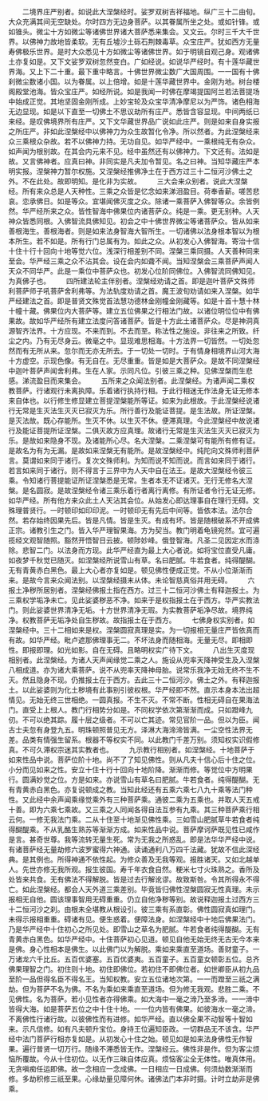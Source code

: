 <!-- { "loadSidebar": true } -->
　　二境界庄严别者。如说此大涅槃经时。娑罗双树吉祥福地。纵广三十二由旬。大众充满其间无空缺处。尔时四方无边身菩萨。以其眷属所坐之处。或如针锋。或如锥头。微尘十方如微尘等诸佛世界诸大菩萨悉来集会。又文云。尔时三千大千世界。以佛神力故地皆柔软。无有丘墟沙土砾石荆棘毒草。众宝庄严。犹如西方无量寿佛极乐世界。是时大众悉见十方如微尘等诸佛世界。如于明镜自观己身。观诸佛土亦复如是。又下文娑罗双树忽然变白。广如经说。如说华严经时。有十莲华藏世界海。又上下二十重。最下重中略言。十佛世界微尘数广大国周围。一一国有十佛刹微尘数诸小国。以为眷属。以上倍增。如是十莲华藏世界中。金刚为地。树台楼阁殿堂池海。皆众宝庄严。如经所说。如是我闻一时佛在摩竭提国阿兰若法菩提场中始成正觉。其地坚固金刚所成。上妙宝轮及众宝华清净摩尼以为严饰。诸色相海无边显现。如是以下直至一切佛土不思议劫所有庄严。悉皆含容显现。中间两纸已来经。是叹佛境界所有庄严。又下文华藏世界品广说如此庄严。则是如来自身实报之所庄严。非如此涅槃经中以佛神力为众生故暂化令净。所以然者。为此涅槃经来众三乘根众杂故。若不以佛神力持。无功自见。如华严经中。一乘根纯无有杂众。如声闻为根别故。在其会内元来不见。经中虽然还有以佛神力。下文还有。法如是故。又言佛神者。应真曰神。非同实是凡夫加令暂见。名之曰神。当知华藏庄严本明实报。涅槃神力暂尔权施。又涅槃经推佛净土在于西方过三十二恒河沙佛土之外。不在此处。故即明知。是化非为实故。
　　三大会来众别者。说此大涅槃经。所有来众总是人天种性。三乘之众皆是忆念如来涕泪盈目。荷奉香薪。嗟苦悲哀。恋承佛日。如是等众。宜堪闻佛灭度之众。除诸一乘菩萨入佛智等众。余皆例然。华严经所来之众。皆性智海中佛果位内诸菩萨众。纯是一乘。更无别种。人天神众皆悉同根。入佛智流具佛知见。初会之中十佛世界微尘等诸菩萨众。皆从如来善根海生。善根海者。则是如来法身智海大智所生。一切诸佛以法身根本智以为根本所生。若不如是。所有行门总属有为。如此之众。从初发心入佛智海。寄治十信十住十行十回向十地等觉六位。浅深行相差别不同。涅槃三乘同摄。人天善种同来至会。华严经三乘之众不沾其会。设在会内如聋不闻。当知涅槃会三乘菩萨声闻人天众不同华严。此是一乘位中菩萨众也。初发心位阶同佛位。入佛智流同佛知见。为真佛子也。
　　四所建法轮主伴别者。涅槃经劝请之首。即是迦叶菩萨文殊师利菩萨师子吼菩萨舍利弗等。为法轨度劝请之首。魔王波旬劝请如来入涅槃。如华严经建法之首。即是普贤文殊觉首法慧功德林金刚幢金刚藏等。如是十首十慧十林十幢十藏。佛果位内大菩萨等。建立五位佛果之行相法门故。以诸位明位位中有佛果故。故如华严经所有建立法度问答诸菩萨。皆是十方此土诸菩萨众。尽是神洞真源智齐法界。十方应现。不来而到。不去而至。称法性之施设。非往来之所致。纤尘之内。乃有无尽身云。微毫之中。显现难思相海。十方法界一切皆然。一切处忽然而有无所从来。忽尔而无亦无所去。于一切处一切时。于有情身相境界山河大海十方虚空。示现色像。有无自在。无尽重重。皆是如是大菩萨众。是故不同涅槃经中迦叶菩萨声闻舍利弗。生在人家。示同凡位。引彼三乘之种。见佛涅槃而生悲感。涕流盈目而来集会。
　　五所来之众闻法别者。此涅槃经。为诸声闻二乘权教菩萨。行诸观行未离执障。乐着诸行执持行相。于此行相迷无作法身无证无修本来自体也。以行修生修显建立菩提涅槃能所等证。如来为此根故。于此涅槃经说诸行无常是生灭法生灭灭已寂灭为乐。所行善行及能证菩提。是生法故。所证涅槃。是灭法故。既心存能所。生灭不休。以生灭不休。便滞真理。今此涅槃经中故说诸行及能证菩提所证涅槃。二俱灭故方应真理。故诸行无常是生灭法生灭灭已寂灭为乐。是故如来隐身不现。及诸能所心尽。名大涅槃。二乘涅槃可有能所有修有证。是故名为有为无漏。是故如来涅槃无有能所。是故涅槃经中。纯陀向文殊师利菩萨言。莫谓如来同于诸行。复次文殊师利。为知而说不知而说。而言如来同于诸行。若言如来同于诸行。则不得言于三界中为人天中自在法王。是故大涅槃经令彼三乘。令知诸行菩提能证所证涅槃悉是无常。生者本无不证诸灭。无行无修名大涅槃。是名圆寂。是故涅槃经令诸三乘乐着行者离行离修。有所证者令行无证无修。如华严经。所有他方来众此土人天沾其会位。从始发心即达理事自在理行无碍。文殊理普贤行。一时顿印如印印泥。一时顿印无有先后中间等。皆依本法。法尔合然。若存始终因果先后。皆是凡情。皆是生灭。有成有坏。皆是随根破系不开成佛正宗。诸教引生之门。皆入华严理智果海。方为契当。教门明着龟镜宛然。宜可遍揽经文观智随照。豁然开悟智日云披。顿陟妙峰。俄登智海。凡圣二见因定水而涤除。悲智二门。以法身而方现。此华严经直为最上大心者说。如将宝位直受凡庸。如夜梦千秋觉已随灭。如涅槃经所说雪山有草。名曰肥腻。牛若食者。纯得醍醐。无有青黄赤白黑色。最上大心者亦复如是。顿见佛性便成正觉。不从小位渐渐而来。是故今言来众闻法别。以涅槃经摄末从体。未论智慈真俗并用无碍。
　　六报土净秽所居别者。涅槃经佛报土指在西方。过三十二恒河沙佛土有释迦报土。为三乘权学垢净未亡。见此娑婆秽恶不净。如来于是权指报土在于西方。华严实教法门。则此娑婆世界清净无垢。十方世界清净无瑕。为实教菩萨垢净尽故。境界纯净。权教菩萨无垢净处自生秽故。故指报土在于西方。
　　七佛身权实别者。如涅槃经中。三十二相如来是权。涅槃圆寂真理是实。为一切报相无量庄严皆依真而有故。如华严经。毗卢遮那佛理事无二。不坏法身而随相海。无量无尽。即相即性。即报即理。如光如影。自在无碍。且略明权实广待下文。
　　八出生灭度现相别者。此涅槃经。为诸人天声闻缘觉二乘之人。施设从兜率天降神受生及入涅槃八相成道。亦为诸大乘菩萨。说不从兜率天降神母胎。说常乐我净无始无终不生不灭。然且隐身不现。仍推报土在于西方。去此三十二恒河沙。佛土之外。有释迦报土。以此娑婆则为化土秽境有此事别引彼权根。华严经即不然。直示本身本法出超情见。无始无终三世相绝。一圆真报。不生不灭。不常不断。性相无碍自在果海法门。直受上上根人。教门行相势分如是。不同权学依次第渐渐而成。只如蹬峰九仞。不可以绝其踪。履十层之级者。不可以亡其迹。常见官阶一品。但以为臣。闻古士夫忽有身登九五。明珠顿照普见无方。泽淋大海渧渧皆满。一尘空性法界无差。品类有情强生留系。根器不等权实不同。以此教门千差万别。须知权实识假修真。不可久滞权宗迷其实教者也。
　　九示教行相别者。如涅槃经。十地菩萨于如来性品中说。菩萨位阶十地。尚不了了知见佛性。则从凡夫十信心后十住之位。小分而见如来之性。安立十住十行十回向十地阶降。渐渐而修。等觉位中方明果行。圆满妙觉之位。方是如来。亦说雪山有草名曰肥腻。牛若食者。纯得醍醐。无有青黄赤白黑色。亦复说顿成之教。当知此经还有五乘六乘七八九十乘等法门种性。又此经中余声闻乘缘觉乘外有三种菩萨乘。通彼二乘为五乘也。并取人天五戒十善。即为六乘七乘故。又三乘之人同闻各得自法互参有九乘。其三种菩萨乘行相云何。一修无我法门乘。二从十住至十地渐见佛性乘。三如雪山肥腻草牛若食者纯得醐醍乘。不从乳酪生熟苏等渐渐方成。如来性品中说。菩萨摩诃萨既见性已咸作是言。甚奇世尊。我等流转无量生死。常为无我之所惑乱。即是法华华严经中说。有诸菩萨经无量劫修六波罗蜜得六神通。读诵通利八万四千法藏。犹故不信此深经典。是其例也。所得神通不依性起。为修众善及无我等观。报胜诸天。又如北越单人。先世亦修无我所观。报生彼国。寿千年衣食自然。粳米七寸火珠熟之。香所及处皆来共食。无有佛法不得解脱。皆是过去行解讹谬。故致斯咎。令其所得永不得亡。如此涅槃经。都会人天外道三乘差别。毕竟皆归佛性涅槃圆寂无性真理。未示报相无自他。圆该理事智用无碍重重。仍立自他净秽等别。故说释迦报土过西方三十二恒河沙之刹。由根未全堪教从根设引。彼三乘有系直彰。佛性圆寂真如理门。未得示报相重重。碍诸有见。便生惑着。便障法身。如涅槃经中十地后佛果法门。乃是华严经中十住初心之所见处。即雪山之草名为肥腻。牛若食者纯得醍醐。无有青黄赤白黑色。如华严经中。十住菩萨初心见道。顿见自他无始无终无古无今本来是佛。身心性相本是佛生。以此佛门以为解脱。乘如来乘直至道场。善财童子。一万诸龙六千比丘。五百优婆塞。五百优婆夷。五百童子。五百童女顿彰五位。总齐佛果理智之门。初住则十地。初住即佛位。若初住不即佛位者。如世卿臣从初九品至阶一品但得名臣不得名王。当知权教。安立五位诸地次第。一一而蹬至三祇之满劫。但为菩萨不名为佛。不名为乘如来乘直至道场。但为修无我观。悲胜二乘。不见佛性。名为菩萨。若小见性者亦得佛乘。如大海中一毫之渧乃至多渧。一一渧中皆得大海。如是菩萨五位之中十住十地。一一位内皆有佛果。如彼海水一毫之渧。不离佛性行诸行故。以彼佛性而有进修。如华严经。直以佛全果不动智等十智如来。示凡信修。如有凡夫顿升宝位。身持王位遍知臣政。一切群品无不该含。华严经中法门菩萨行相亦复如是。从初发心十住之始。顿见如是如来法身佛性无作智果。遍行普贤一切万行。随缘不滞悉皆无作。涅槃经云。佛性非是作。但为客尘烦恼所覆故。今从十住初位。以无作三昧自体应真。烦恼客尘全无体性。唯真体用。无贪嗔痴任运即佛。故一念相应一念成佛。一日相应一日成佛。何须劫数渐渐而修。多劫积修三祇至果。心缘劫量见障何休。诸佛法门本非时摄。计时立劫非是佛乘。
